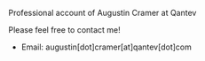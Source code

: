 Professional account of Augustin Cramer at Qantev

Please feel free to contact me!
<ul>
  <li>Email: augustin[dot]cramer[at]qantev[dot]com</li>
